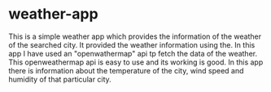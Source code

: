 # weather-app
This is a simple weather app which provides the information of the weather of the searched city. It provided the weather information using the.
In this app I have used an "openwathermap" api tp fetch the data of the weather. This openweathermap api is easy to use and its working is good.
In this app there is information about the temperature of the city, wind speed and humidity of that particular city.
